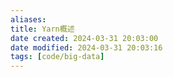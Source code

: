 ```yaml
---
aliases: 
title: Yarn概述
date created: 2024-03-31 20:03:00
date modified: 2024-03-31 20:03:16
tags: [code/big-data]
---
```

